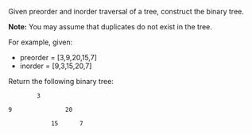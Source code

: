 Given preorder and inorder traversal of a tree, construct the binary tree.

**Note:**
You may assume that duplicates do not exist in the tree.

For example, given:

- preorder = [3,9,20,15,7]
- inorder = [9,3,15,20,7]

Return the following binary tree:

            3

    9               20

                15      7
